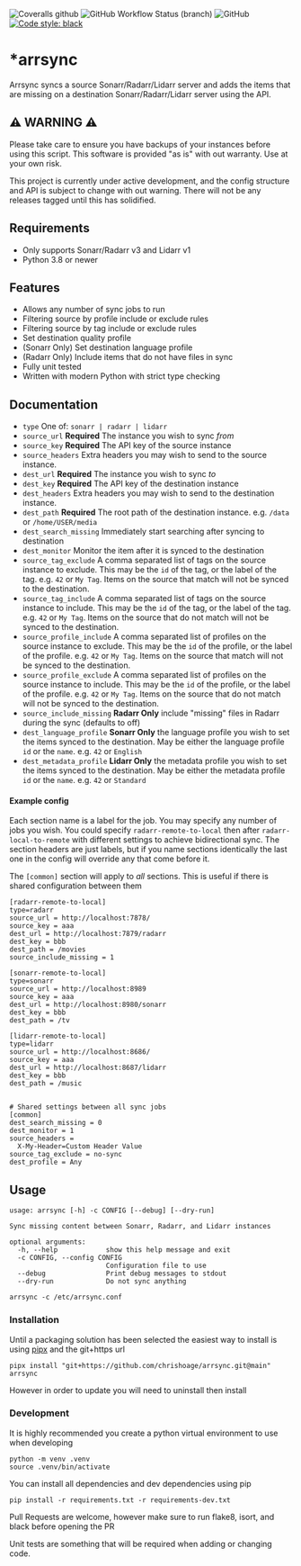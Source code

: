 ![Coveralls github](https://img.shields.io/coveralls/github/chrishoage/arrsync) ![GitHub Workflow Status (branch)](https://img.shields.io/github/workflow/status/chrishoage/arrsync/CI/main?logo=Github) ![GitHub](https://img.shields.io/github/license/chrishoage/arrsync) [![Code style: black](https://img.shields.io/badge/code%20style-black-000000.svg)](https://github.com/psf/black)

# *arrsync

Arrsync syncs a source Sonarr/Radarr/Lidarr server and adds the items that
are missing on a destination Sonarr/Radarr/Lidarr server using the API.

## ⚠️ WARNING ⚠️

Please take care to ensure you have backups of your instances before using this script. This software is provided "as is" with out warranty. Use at your own risk.

This project is currently under active development, and the config structure and API is subject to change with out warning. There will not be any releases tagged until this has solidified.

## Requirements

- Only supports Sonarr/Radarr v3 and Lidarr v1
- Python 3.8 or newer

## Features

- Allows any number of sync jobs to run
- Filtering source by profile include or exclude rules
- Filtering source by tag include or exclude rules
- Set destination quality profile
- (Sonarr Only) Set destination language profile
- (Radarr Only) Include items that do not have files in sync
- Fully unit tested
- Written with modern Python with strict type checking


## Documentation

- `type` One of: `sonarr | radarr | lidarr`
- `source_url` **Required** The instance you wish to sync _from_
- `source_key` **Required**  The API key of the source instance
- `source_headers` Extra headers you may wish to send to the source instance.
- `dest_url` **Required**  The instance you wish to sync _to_
- `dest_key` **Required**  The API key of the destination instance
- `dest_headers` Extra headers you may wish to send to the destination instance.
- `dest_path` **Required** The root path of the destination instance. e.g. `/data` or `/home/USER/media`
- `dest_search_missing` Immediately start searching after syncing to destination
- `dest_monitor` Monitor the item after it is synced to the destination
- `source_tag_exclude` A comma separated list of tags on the source instance to exclude. This may be the `id` of the tag, or the label of the tag. e.g. `42` or `My Tag`. Items on the source that match will not be synced to the destination.
- `source_tag_include` A comma separated list of tags on the source instance to include. This may be the `id` of the tag, or the label of the tag. e.g. `42` or `My Tag`. Items on the source that do not match will not be synced to the destination.
- `source_profile_include` A comma separated list of profiles on the source instance to exclude. This may be the `id` of the profile, or the label of the profile. e.g. `42` or `My Tag`. Items on the source that match will not be synced to the destination.
- `source_profile_exclude` A comma separated list of profiles on the source instance to include. This may be the `id` of the profile, or the label of the profile. e.g. `42` or `My Tag`. Items on the source that do not match will not be synced to the destination.
- `source_include_missing` **Radarr Only** include "missing" files in Radarr during the sync (defaults to off)
- `dest_language_profile` **Sonarr Only** the language profile you wish to set the items synced to the destination. May be either the language profile `id` or the `name`. e.g. `42` or `English`
- `dest_metadata_profile` **Lidarr Only** the metadata profile you wish to set the items synced to the destination. May be  either the metadata profile `id` or the `name`. e.g. `42` or `Standard`


#### Example config

Each section name is a label for the job. You may specify any number of jobs you wish. You could specify `radarr-remote-to-local` then after `radarr-local-to-remote` with different settings to achieve bidirectional sync. The section headers are just labels, but if you name sections identically the last one in the config will override any that come before it.

The `[common]` section will apply to _all_ sections. This is useful if there is shared configuration between them


```
[radarr-remote-to-local]
type=radarr
source_url = http://localhost:7878/
source_key = aaa
dest_url = http://localhost:7879/radarr
dest_key = bbb
dest_path = /movies
source_include_missing = 1

[sonarr-remote-to-local]
type=sonarr
source_url = http://localhost:8989
source_key = aaa
dest_url = http://localhost:8980/sonarr
dest_key = bbb
dest_path = /tv

[lidarr-remote-to-local]
type=lidarr
source_url = http://localhost:8686/
source_key = aaa
dest_url = http://localhost:8687/lidarr
dest_key = bbb
dest_path = /music


# Shared settings between all sync jobs
[common]
dest_search_missing = 0
dest_monitor = 1
source_headers =
  X-My-Header=Custom Header Value
source_tag_exclude = no-sync
dest_profile = Any
```

## Usage

```
usage: arrsync [-h] -c CONFIG [--debug] [--dry-run]

Sync missing content between Sonarr, Radarr, and Lidarr instances

optional arguments:
  -h, --help            show this help message and exit
  -c CONFIG, --config CONFIG
                        Configuration file to use
  --debug               Print debug messages to stdout
  --dry-run             Do not sync anything
```


```
arrsync -c /etc/arrsync.conf

```

### Installation

Until a packaging solution has been selected the easiest way to install is using [pipx](https://pipxproject.github.io/pipx/installation/) and the git+https url

```
pipx install "git+https://github.com/chrishoage/arrsync.git@main" arrsync
```

However in order to update you will need to  uninstall then install


### Development

It is highly recommended you create a python virtual environment to use when developing

```
python -m venv .venv
source .venv/bin/activate
```

You can install all dependencies and dev dependencies using pip

```
pip install -r requirements.txt -r requirements-dev.txt
```

Pull Requests are welcome, however make sure to run flake8, isort, and black before opening the PR

Unit tests are something that will be required when adding or changing code.
